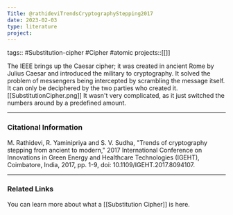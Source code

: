 ```yaml
---
Title: @rathideviTrendsCryptographyStepping2017
date: 2023-02-03
type: literature
project:
---
```

tags:: #Substitution-cipher #Cipher #atomic 
projects::[[]]

The IEEE brings up the Caesar cipher; it was created in ancient Rome by Julius Caesar and introduced the military to cryptography.  It solved the problem of messengers being intercepted by scrambling the message itself. It can only be deciphered by the two parties who created it.
[[SubstitutionCipher.png]]
It wasn't very complicated, as it just switched the numbers around by a predefined amount.



---
### Citational Information
M. Rathidevi, R. Yaminipriya and S. V. Sudha, "Trends of cryptography stepping from ancient to modern," 2017 International Conference on Innovations in Green Energy and Healthcare Technologies (IGEHT), Coimbatore, India, 2017, pp. 1-9, doi: 10.1109/IGEHT.2017.8094107.

---

### Related Links

You can learn more about what a [[Substitution Cipher]] is here.